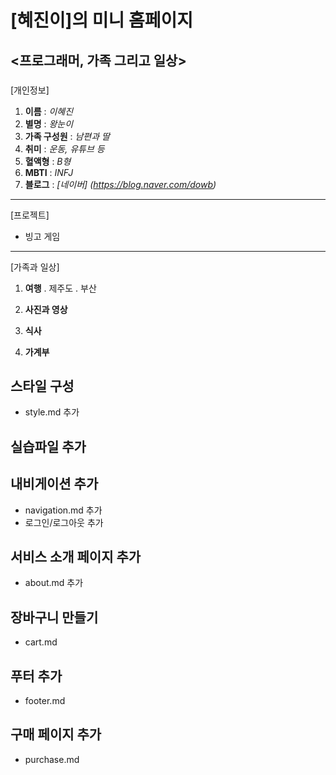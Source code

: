 # [혜진이]의 미니 홈페이지

## <프로그래머, 가족 그리고 일상>

### 

[개인정보]

1. **이름** : *이혜진*
2. **별명** : *왕눈이*
3. **가족 구성원** : *남편과 딸*
4. **취미** : *운동, 유튜브 등*
5. **혈액형** : *B형*
6. **MBTI** : *INFJ*
5. **블로그** : *[네이버] (https://blog.naver.com/dowb)*  

---

[프로젝트]

* 빙고 게임

----

[가족과 일상]


1. **여행**
. 제주도
. 부산

2. **사진과 영상**

3. **식사**

4. **가계부**



## 스타일 구성
- style.md 추가


## 실습파일 추가


## 내비게이션 추가
- navigation.md 추가
- 로그인/로그아웃 추가


## 서비스 소개 페이지 추가
- about.md 추가

## 장바구니 만들기
- cart.md

## 푸터 추가
- footer.md


## 구매 페이지 추가
- purchase.md
